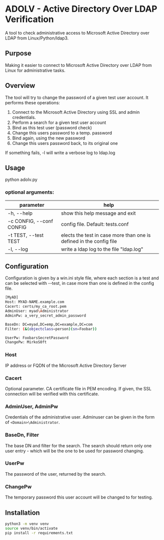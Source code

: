 # ADOLV - Active Directory Over LDAP Verification

A tool to check administrative access to Microsoft Active Directory over LDAP from Linux/Python/ldap3.

## Purpose

Making it easier to connect to Microsoft Active Directory over LDAP from Linux for administrative tasks.

## Overview

The tool will try to change the password of a given test user account. It performs these operations:

 1. Connect to the Microsoft Active Directory using SSL and admin credentials.
 1. Perform a search for a given test user account
 1. Bind as this test user (password check)
 1. Change this users password to a temp. password
 1. Bind again, using the new password
 1. Change this users password back, to its original one

If something fails, -l will write a verbose log to ldap.log

## Usage

python adolv.py

### optional arguments:
|parameter| help |
|--|--|
|-h, --help | show this help message and exit |
|-c CONFIG, --conf CONFIG | config file. Default: tests.conf |
|-t TEST, --test TEST | elects the test in case more than one is defined in the config file |
|  -l, --log | write a ldap log to the file "ldap.log" |

## Configuration

Configuration is given by a win.ini style file, where each section is a test and can be selected with --test, in case more than one is defined in the config file.

```bash
[MyAD]
Host: MYAD-NAME.example.com
Cacert: certs/my_ca_root.pem
AdminUser: myad\Administrator
AdminPw: a_very_secret_admin_password

BaseDn: DC=myad,DC=emp,DC=example,DC=com
Filter: (&(objectclass=person)(sn=Foobar))

UserPw: FoobarsSecretPassword
ChangePw: MirkoS0ft
```

### Host

IP address or FQDN of the Microsoft Active Directory Server

### Cacert

Optional parameter.
CA certificate file in PEM encoding. If given, the SSL connection will be verified with this certificate.

### AdminUser, AdminPw

Credentials of the administrative user. Adminuser can be given in the form of `<Domain>\Administrator`.

### BaseDn, Filter

The base DN and filter for the search. The search should return only one user entry - which will be the one to be used for password changing.

### UserPw

The password of the user, returned by the search.

### ChangePw

The temporary password this user account will be changed to for testing.

## Installation

```bash
python3 -m venv venv
source venv/bin/activate
pip install -r requirements.txt
```